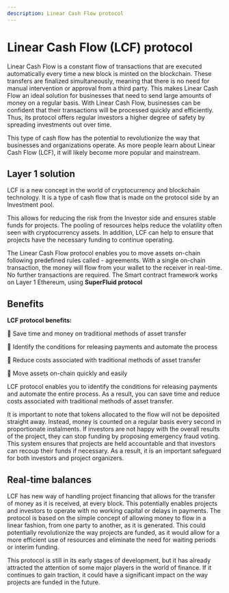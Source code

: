 ```yaml
---
description: Linear Cash Flow protocol
---
```


# Linear Cash Flow (LCF) protocol

Linear Cash Flow is a constant flow of transactions that are executed automatically every time a new block is minted on the blockchain. These transfers are finalized simultaneously, meaning that there is no need for manual intervention or approval from a third party. This makes Linear Cash Flow an ideal solution for businesses that need to send large amounts of money on a regular basis. With Linear Cash Flow, businesses can be confident that their transactions will be processed quickly and efficiently. Thus, its protocol offers regular investors a higher degree of safety by spreading investments out over time.

This type of cash flow has the potential to revolutionize the way that businesses and organizations operate. As more people learn about Linear Cash Flow (LCF), it will likely become more popular and mainstream.

## Layer 1 solution

LCF is a new concept in the world of cryptocurrency and blockchain technology. It is a type of cash flow that is made on the protocol side by an Investment pool.

This allows for reducing the risk from the Investor side and ensures stable funds for projects. The pooling of resources helps reduce the volatility often seen with cryptocurrency assets. In addition, LCF can help to ensure that projects have the necessary funding to continue operating.

The Linear Cash Flow protocol enables you to move assets on-chain following predefined rules called - agreements. With a single on-chain transaction, the money will flow from your wallet to the receiver in real-time. No further transactions are required. The Smart contract framework works on Layer 1 Ethereum, using **SuperFluid protocol**

## Benefits

**LCF protocol benefits:**

📣 Save time and money on traditional methods of asset transfer

📣 Identify the conditions for releasing payments and automate the process

📣 Reduce costs associated with traditional methods of asset transfer

📣 Move assets on-chain quickly and easily

LCF protocol enables you to identify the conditions for releasing payments and automate the entire process. As a result, you can save time and reduce costs associated with traditional methods of asset transfer.

It is important to note that tokens allocated to the flow will not be deposited straight away. Instead, money is counted on a regular basis every second in proportionate instalments. If investors are not happy with the overall results of the project, they can stop funding by proposing emergency fraud voting. This system ensures that projects are held accountable and that investors can recoup their funds if necessary. As a result, it is an important safeguard for both investors and project organizers.

## Real-time balances

LCF has new way of handling project financing that allows for the transfer of money as it is received, at every block. This potentially enables projects and investors to operate with no working capital or delays in payments. The protocol is based on the simple concept of allowing money to flow in a linear fashion, from one party to another, as it is generated. This could potentially revolutionize the way projects are funded, as it would allow for a more efficient use of resources and eliminate the need for waiting periods or interim funding.

This protocol is still in its early stages of development, but it has already attracted the attention of some major players in the world of finance. If it continues to gain traction, it could have a significant impact on the way projects are funded in the future.
